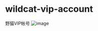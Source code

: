 # wildcat-vip-account
野猫VIP帐号
![image](https://raw.githubusercontent.com/wuxingsanren/wildcat-vip-account/master/images/wxapp_qrcode.png)
